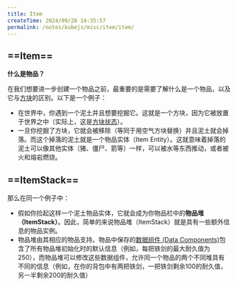 ```yaml
---
title: Item
createTime: 2024/09/28 14:35:57
permalink: /notes/kubejs/misc/item/item/
---
```


## ==Item==

**什么是物品？**

在我们想要进一步创建一个物品之前，最重要的是需要了解什么是一个物品，以及它与[方块](./3.Block.md)的区别。以下是一个例子：

- 在世界中，你遇到一个泥土并且想要挖掘它。这就是一个方块，因为它被放置于世界之中（实际上，这是[方块状态](./4.BlockState.md)）。
- 一旦你挖掘了方块，它就会被移除（等同于用空气方块替换）并且泥土就会掉落。而这个掉落的泥土就是一个物品实体（Item Entity）。这就意味着掉落的泥土可以像其他实体（猪、僵尸、箭等）一样，可以被水等东西推动，或者被火和熔岩燃烧。

## ==ItemStack==

那么在同一个例子中：

- 假如你捡起这样一个泥土物品实体，它就会成为你物品栏中的**物品堆（ItemStack）**。因此，简单的来说物品堆（ItemStack）就是具有一些额外信息的物品实例。
- 物品堆由其相应的物品支持。物品中保存的[数据组件 (Data Components)](./2.DataComponents.md)包含了所有物品堆初始化时的默认信息（例如，每把铁剑的最大耐久值为250），而物品堆可以修改这些数据组件，允许同一个物品的两个不同堆具有不同的信息（例如，在你的背包中有两把铁剑，一把铁剑剩余100的耐久值，另一半剩余200的耐久值）
